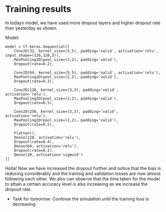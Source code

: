 # Training results

In todays model, we have used more dropout layers and higher dropout rate than yesterday as shown. 

Model:
```
model = tf.keras.Sequential([
    Conv2D(32, kernel_size=(5,5), padding='valid', activation='relu', input_shape=(128,128,3)),
    MaxPooling2D(pool_size=(2,2), padding='valid'),
    Dropout(rate=0.2),

    Conv2D(64, kernel_size=(5,5), padding='valid', activation='relu'),
    MaxPooling2D(pool_size=(2,2), padding='valid'),
    Dropout(rate=0.3),

    Conv2D(128, kernel_size=(3,3), padding='valid', activation='relu'),
    MaxPooling2D(pool_size=(2,2), padding='valid'),
    Dropout(rate=0.5),
    
    Conv2D(256, kernel_size=(3,3), padding='valid', activation='relu'),
    MaxPooling2D(pool_size=(2,2), padding='valid'),
    Dropout(rate=0.5),

    Flatten(),
    Dense(128, activation='relu'),
    Dropout(rate=0.4),
    Dense(64, activation='relu'),
    Dropout(rate=0.2),
    Dense(20, activation='sigmoid')
])
```
Holla! Now we have increased the dropout further and notice that the bias is reducing considerably and the training and validation losses are now almost following each other. We also can observe that the time taken for the model to attain a certain accuracy level is also increasing as we increase the dropout rate.

- Task for tomorrow: Continue the simulation until the training loss is decreasing.